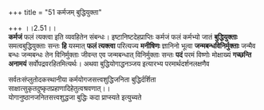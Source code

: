 +++
title = "51 कर्मजम् बुद्धियुक्ता"

+++
।।2.51।।  
**कर्मजं** फलं त्यक्त्वा इति व्यवहितेन संबन्धः। इष्टानिष्टदेहप्राप्तिः
कर्मजं फलं कर्मभ्यो जातं **बुद्धियुक्ताः** समत्वबुद्धियुक्ताः सन्तः
**हि** यस्मात् **फलं त्यक्त्वा** परित्यज्य **मनीषिणः** ज्ञानिनो
भूत्वा **जन्मबन्धविनिर्मुक्ताः** जन्मैव बन्धः जन्मबन्धः तेन
विनिर्मुक्ताः जीवन्त एव जन्मबन्धात् विनिर्मुक्ताः सन्तः **पदं** परमं
विष्णोः मोक्षाख्यं **गच्छन्ति** **अनामयं** सर्वोपद्रवरहितमित्यर्थः।
अथवा बुद्धियोगाद्धनञ्जय इत्यारभ्य परमार्थदर्शनलक्षणैव  
  
सर्वतःसंप्लुतोदकस्थानीया कर्मयोगजसत्त्वशुद्धिजनिता बुद्धिर्दर्शिता
साक्षात्सुकृतदुष्कृतप्रहाणादिहेतुत्वश्रवणात्।।  
योगानुष्ठानजनितसत्त्वशुद्धजा बुद्धिः कदा प्राप्स्यते इत्युच्यते  
  
